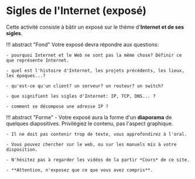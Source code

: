 # Sigles de l'Internet (exposé)


Cette activité consiste à bâtir un exposé sur le thème d'**Internet et de ses sigles**.

!!! abstract "Fond"
    Votre exposé devra répondre aux questions:

    - pourquoi Internet et le Web ne sont pas la même chose? Définir ce que représente Internet.

    - quel est l'histoire d'Internet, les projets précédents, les lieux, les époques...?

    - qu'est-ce qu'un client? un serveur? un routeur? un switch?

    - que signifient les sigles d'Internet: IP, TCP, DNS... ?
    
    - comment se décompose une adresse IP ?


!!! abstract "Forme"
    - Votre exposé aura la forme d'un **diaporama** de quelques diapositives. Privilégiez le contenu, pas l'aspect graphique.

    - Il ne doit pas contenir trop de texte, vous approfondirez à l'oral.

    - Vous pouvez chercher sur le web, ou sur les manuels mis à votre disposition.

    - N'hésitez pas à regarder les vidéos de la partir *Cours* de ce site.

    - **Attention, n'exposez que ce que vous avez compris**.
